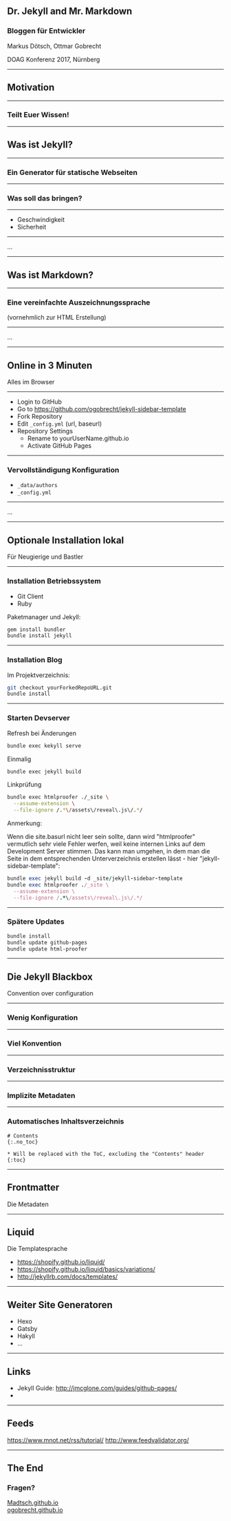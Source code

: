 ## Dr. Jekyll and Mr. Markdown
### Bloggen für Entwickler

Markus Dötsch, Ottmar Gobrecht

DOAG Konferenz 2017, Nürnberg

-----

## Motivation

---

### Teilt Euer Wissen!

-----

## Was ist Jekyll?

---

### Ein Generator für statische Webseiten

---

### Was soll das bringen?

---

- Geschwindigkeit
- Sicherheit

---

...

-----

## Was ist Markdown?

---

### Eine vereinfachte Auszeichnungssprache

(vornehmlich zur HTML Erstellung)

---

...

---

## Online in 3 Minuten

Alles im Browser

---

- Login to GitHub
- Go to https://github.com/ogobrecht/jekyll-sidebar-template
- Fork Repository
- Edit `_config.yml` (url, baseurl)
- Repository Settings
    - Rename to yourUserName.github.io
    - Activate GitHub Pages

---

### Vervollständigung Konfiguration

- `_data/authors`
- `_config.yml`

---

...

-----

## Optionale Installation lokal

Für Neugierige und Bastler

---

### Installation Betriebssystem

- Git Client
- Ruby

Paketmanager und Jekyll:
```sh
gem install bundler
bundle install jekyll
```

---

### Installation Blog

Im Projektverzeichnis:
```sh
git checkout yourForkedRepoURL.git
bundle install
```

---

### Starten Devserver

Refresh bei Änderungen
```sh
bundle exec kekyll serve
```
Einmalig
```sh
bundle exec jekyll build
```
Linkprüfung
```sh
bundle exec htmlproofer ./_site \
  --assume-extension \
  --file-ignore /.*\/assets\/reveal\.js\/.*/
```

Anmerkung:

Wenn die site.basurl nicht leer sein sollte, dann wird "htmlproofer" vermutlich sehr viele Fehler werfen, weil keine internen Links auf dem Development Server stimmen. Das kann man umgehen, in dem man die Seite in dem entsprechenden Unterverzeichnis erstellen lässt - hier "jekyll-sidebar-template":

```ruby
bundle exec jekyll build -d _site/jekyll-sidebar-template
bundle exec htmlproofer ./_site \
  --assume-extension \
  --file-ignore /.*\/assets\/reveal\.js\/.*/
```

---

### Spätere Updates

```sh
bundle install
bundle update github-pages
bundle update html-proofer
```

-----

## Die Jekyll Blackbox

Convention over configuration

---

### Wenig Konfiguration

---

### Viel Konvention

---

### Verzeichnisstruktur

---

### Implizite Metadaten

---

### Automatisches Inhaltsverzeichnis
```
# Contents
{:.no_toc}

* Will be replaced with the ToC, excluding the "Contents" header
{:toc}
```

---

## Frontmatter

Die Metadaten

---

## Liquid

Die Templatesprache

- https://shopify.github.io/liquid/
- https://shopify.github.io/liquid/basics/variations/
- http://jekyllrb.com/docs/templates/

---

## Weiter Site Generatoren

- Hexo
- Gatsby
- Hakyll
- ...

---

## Links

- Jekyll Guide: http://jmcglone.com/guides/github-pages/
-

---

## Feeds

https://www.mnot.net/rss/tutorial/
http://www.feedvalidator.org/

---

## The End

### Fragen?

[Madtsch.github.io][98]  
[ogobrecht.github.io][99]

[98]: https://Madtsch.github.io
[99]: https://ogobrecht.github.io
